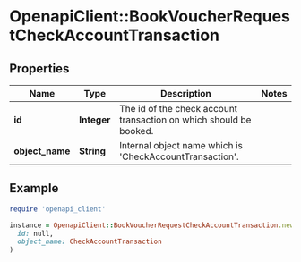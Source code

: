 # OpenapiClient::BookVoucherRequestCheckAccountTransaction

## Properties

| Name | Type | Description | Notes |
| ---- | ---- | ----------- | ----- |
| **id** | **Integer** | The id of the check account transaction on which should be booked. |  |
| **object_name** | **String** | Internal object name which is &#39;CheckAccountTransaction&#39;. |  |

## Example

```ruby
require 'openapi_client'

instance = OpenapiClient::BookVoucherRequestCheckAccountTransaction.new(
  id: null,
  object_name: CheckAccountTransaction
)
```

